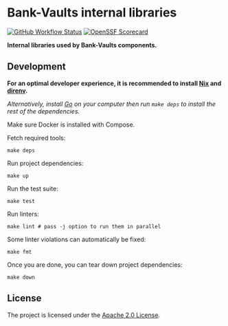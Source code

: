 # Bank-Vaults internal libraries

[![GitHub Workflow Status](https://img.shields.io/github/actions/workflow/status/bank-vaults/internal/ci.yaml?branch=main&style=flat-square)](https://github.com/bank-vaults/internal/actions/workflows/ci.yaml?query=workflow%3ACI)
[![OpenSSF Scorecard](https://api.securityscorecards.dev/projects/github.com/bank-vaults/internal/badge?style=flat-square)](https://api.securityscorecards.dev/projects/github.com/bank-vaults/internal)

**Internal libraries used by Bank-Vaults components.**

## Development

**For an optimal developer experience, it is recommended to install [Nix](https://nixos.org/download.html) and [direnv](https://direnv.net/docs/installation.html).**

_Alternatively, install [Go](https://go.dev/dl/) on your computer then run `make deps` to install the rest of the dependencies._

Make sure Docker is installed with Compose.

Fetch required tools:

```shell
make deps
```

Run project dependencies:

```shell
make up
```

Run the test suite:

```shell
make test
```

Run linters:

```shell
make lint # pass -j option to run them in parallel
```

Some linter violations can automatically be fixed:

```shell
make fmt
```

Once you are done, you can tear down project dependencies:

```shell
make down
```

## License

The project is licensed under the [Apache 2.0 License](LICENSE).
